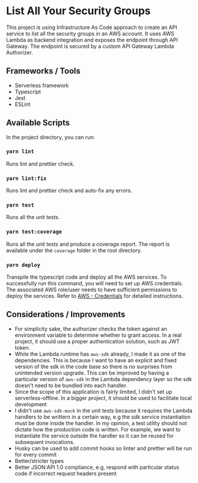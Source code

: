 # List All Your Security Groups

This project is using Infrastructure As Code approach to create an API service to list all the security groups in an AWS account. It uses AWS Lambda as backend integration and exposes the endpoint through API Gateway. The endpoint is secured by a custom API Gateway Lambda Authorizer.

## Frameworks / Tools

- Serverless framework
- Typescript
- Jest
- ESLint

## Available Scripts

In the project directory, you can run:

### `yarn lint`

Runs lint and prettier check.

### `yarn lint:fix`

Runs lint and prettier check and auto-fix any errors.

### `yarn test`

Runs all the unit tests.

### `yarn test:coverage`

Runs all the unit tests and produce a coverage report. The report is available under the `coverage` folder in the root directory.

### `yarn deploy`

Transpile the typescript code and deploy all the AWS services. To successfully run this command, you will need to set up AWS credentials. The associated AWS role/user needs to have sufficient permissions to deploy the services. Refer to [AWS - Credentials](https://www.serverless.com/framework/docs/providers/aws/guide/credentials/) for detailed instructions.

## Considerations / Improvements

- For simplicity sake, the authorizer checks the token against an environment variable to determine whether to grant access. In a real project, it should use a proper authentication solution, such as JWT token.
- While the Lambda runtime has `aws-sdk` already, I made it as one of the dependencies. This is because I want to have an explicit and fixed version of the sdk in the code base so there is no surprises from unintended version upgrade. This can be improved by having a particular version of `aws-sdk` in the Lambda dependency layer so the sdk doesn't need to be bundled into each handler.
- Since the scope of this application is fairly limited, I didn't set up serverless-offline. In a bigger project, it should be used to facilitate local development
- I didn't use `aws-sdk-mock` in the unit tests because it requires the Lambda handlers to be writtern in a certain way, e.g the sdk service instantiation must be done inside the handler. In my opinion, a test utility should not dictate how the production code is written. For example, we want to instantiate the service outside the handler so it can be reused for subsequent invocations.
- Husky can be used to add commit hooks so linter and prettier will be run for every commit
- Better/stricter types
- Better JSON:API 1.0 compliance, e.g, respond with particular status code if incorrect request headers present

